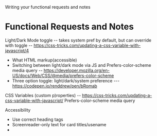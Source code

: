 Writing your functional requests and notes

# Functional Requests and Notes

Light/Dark Mode toggle -- takes system pref by default, but can override with toggle -- https://css-tricks.com/updating-a-css-variable-with-javascript/4

- What HTML markup(accessible)
- Switching between light/dark mode via JS and
  Prefers-color-scheme media query -- https://developer.mozilla.org/en-US/docs/Web/CSS/@media/prefers-color-scheme
- Three option toggle: light/dark/system preference --- https://codepen.io/renddrew/pen/bRomab

CSS Variables (custom p)roperties) -- https://css-tricks.com/updating-a-css-variable-with-javascript/
Prefers-color-scheme media query

Accessibility

- Use correct heading tags
- Screenreader-only text for card titles/usename
-
